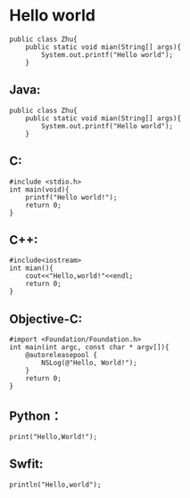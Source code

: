# Hello world

    public class Zhu{
        public static void mian(String[] args){
            System.out.printf("Hello world");
        }


<!-- create time: 2014-08-19 01:50:21  -->

Java:
-----

    public class Zhu{
        public static void mian(String[] args){
            System.out.printf("Hello world");
        }

   
C:
-----
    #include <stdio.h>
    int main(void){
        printf("Hello world!");
        return 0;
    }
    
    
C++:
-------
    #include<iostream>
    int mian(){
        cout<<"Hello,world!"<<endl;
        return 0;
    }
    
Objective-C:
-------------------------------------
    #import <Foundation/Foundation.h>
    int main(int argc, const char * argv[]){
        @autoreleasepool {
            NSLog(@"Hello, World!");
        }
        return 0;
    }
    
Python：
-------------------------
    print("Hello,World!");
    
Swfit:
---------
    println("Hello,world");